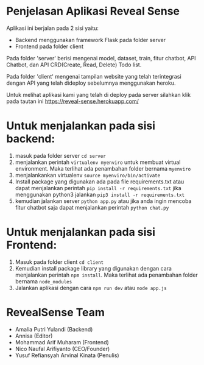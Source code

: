 # Penjelasan Aplikasi Reveal Sense

Aplikasi ini berjalan pada 2 sisi yaitu:

- Backend menggunakan framework Flask pada folder server
- Frontend pada folder client

Pada folder 'server' berisi mengenai model, dataset, train, fitur chatbot, API Chatbot, dan API CRD(Create, Read, Delete) Todo list.

Pada folder 'client' mengenai tampilan website yang telah terintegrasi dengan API yang telah dideploy sebelumnya menggunakan heroku.

Untuk melihat aplikasi kami yang telah di deploy pada server silahkan klik pada tautan ini https://reveal-sense.herokuapp.com/

# Untuk menjalankan pada sisi backend:

1. masuk pada folder server `cd server`
2. menjalankan perintah `virtualenv myenviro` untuk membuat virtual environment. Maka terlihat ada penambahan folder bernama `myenviro`
3. menjalankankan virtualenv `source myenviro/bin/activate`
4. Install package yang digunakan ada pada file requirements.txt atau dapat menjalankan perintah `pip install -r requirements.txt` jika menggunakan python3 jalankan `pip3 install -r requirements.txt`
5. kemudian jalankan server `python app.py` atau jika anda ingin mencoba fitur chatbot saja dapat menjalankan perintah `python chat.py`

# Untuk menjalankan pada sisi Frontend:

1. Masuk pada folder client `cd client`
2. Kemudian install package library yang digunakan dengan cara menjalankan perintah `npm install`. Maka terlihat ada penambahan folder bernama `node_modules`
3. Jalankan aplikasi dengan cara `npm run dev` atau `node app.js`

# RevealSense Team

- Amalia Putri Yulandi (Backend)
- Annisa (Editor)
- Mohammad Arif Muharam (Frontend)
- Nico Naufal Arifiyanto (CEO/Founder)
- Yusuf Refiansyah Arvinal Kinata (Penulis)
